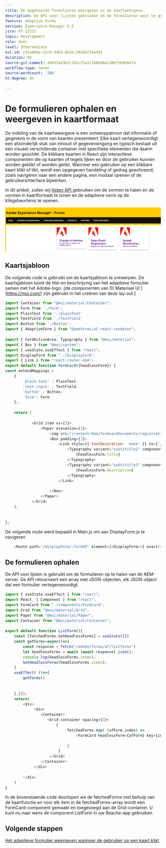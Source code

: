 ```yaml
---
title: De opgehaalde formulieren weergeven in de kaartweergave
description: De API voor lijsten gebruiken om de formulieren weer te geven
feature: Adaptive Forms
version: Experience Manager 6.5
jira: KT-13311
topic: Development
role: User
level: Intermediate
exl-id: c01ad68e-23c9-4564-8e3e-1924af34a493
duration: 91
source-git-commit: 48433a5367c281cf5a1c106b08a1306f1b0e8ef4
workflow-type: tm+mt
source-wordcount: '286'
ht-degree: 0%

---
```


# De formulieren ophalen en weergeven in kaartformaat

De indeling van de kaartweergave is een ontwerppatroon dat informatie of gegevens in de vorm van kaarten presenteert. Elke kaart vertegenwoordigt een afzonderlijk stuk van inhoud of gegevensingang en typisch bestaat uit een visueel verschillende container met specifieke elementen die daarin worden geschikt.
De klikbare kaarten in React zijn interactieve componenten die op kaarten of tegels lijken en door de gebruiker kunnen worden geklikt of worden getikt. Wanneer een gebruiker op een klikbare kaart klikt of tikt, wordt een opgegeven handeling of gedrag geactiveerd, zoals navigeren naar een andere pagina, een modaal openen of de gebruikersinterface bijwerken.

In dit artikel, zullen wij [ lijsten API ](https://opensource.adobe.com/aem-forms-af-runtime/api/#tag/List-Forms/operation/listForms) gebruiken om de vormen te halen en de vormen in kaartformaat te tonen en de adaptieve vorm op de klikgebeurtenis te openen.

![ kaart-mening ](./assets/card-view-forms.png)

## Kaartsjabloon

De volgende code is gebruikt om de kaartsjabloon te ontwerpen. De kaartsjabloon toont de titel en beschrijving van het adaptieve formulier samen met het Adobe-logo. {de componenten van 0} Materiaal UI ](https://mui.com/) zijn gebruikt in het creëren van deze lay-out.[



```javascript
import Container from "@mui/material/Container";
import Form from './Form';
import PlainText from './plainText'
import TextField from './TextField'
import Button from './Button';
import { AdaptiveForm } from "@aemforms/af-react-renderer";

import { CardActionArea, Typography } from "@mui/material";
import { Box } from "@mui/system";
import { useState,useEffect } from "react";
import DisplayForm from "../DisplayForm";
import { Link } from "react-router-dom";
export default function FormCard({headlessForm}) {
const extendMappings =
    {
        'plain-text' : PlainText,
        'text-input' : TextField,
        'button' : Button,
        'form': Form
    };
   
    return (
        
            <Grid item xs={3}>
                <Paper elevation={3}>
                    <img src="/content/dam/formsanddocuments/registrationform/jcr:content/renditions/cq5dam.thumbnail.48.48.png" className="img"/>
                    <Box padding={3}>
                        <Link style={{ textDecoration: 'none' }} to={`/displayForm${headlessForm.id}`}>
                            <Typography variant="subtititle2" component="h2">
                                {headlessForm.title}
                            </Typography>
                            <Typography variant="subtititle3" component="h4">
                                {headlessForm.description}
                            </Typography>
                        </Link>
                
                    </Box>
                </Paper>
            </Grid>
    );
    

};
```

De volgende route werd bepaald in Main.js om aan DisplayForm.js te navigeren

```javascript
    <Route path="/displayForm/:formID" element={<DisplayForm/>} exact/>
```

## De formulieren ophalen

De API voor lijsten is gebruikt om de formulieren op te halen van de AEM-server. De API retourneert een array met JSON-objecten, elk JSON-object dat een formulier vertegenwoordigt.

```javascript
import { useState,useEffect } from "react";
import React, { Component } from "react";
import FormCard from "./components/FormCard";
import Grid from "@mui/material/Grid";
import Paper from "@mui/material/Paper";
import Container from "@mui/material/Container";
 
export default function ListForm(){
    const [fetchedForms,SetHeadlessForms] = useState([])
    const getForms=async()=>{
        const response = fetch("/adobe/forms/af/listforms")
        let headlessForms = await (await response).json();
        console.log(headlessForms.items);
        SetHeadlessForms(headlessForms.items);
    }
    useEffect( ()=>{
        getForms()
        

    },[]);
    return(
        <div>
             <div>
                <Container>
                   <Grid container spacing={3}>
                       {
                            fetchedForms.map( (afForm,index) =>
                                <FormCard headlessForm={afForm} key={index}/>
                         
                            )
                        }
                    </Grid>
                </Container>
             </div>

        </div>
    )
}
```

In de bovenstaande code doorlopen we de fetchedForms met behulp van de kaartfunctie en voor elk item in de fetchedForms-array wordt een FormCard-component gemaakt en toegevoegd aan de Grid-container. U kunt nu naar wens de component ListForm in uw Reactie-app gebruiken.

## Volgende stappen

[Het adaptieve formulier weergeven wanneer de gebruiker op een kaart klikt](./open-form-card-view.md)
